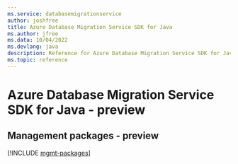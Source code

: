 ```yaml
---
ms.service: databasemigrationservice
author: joshfree
title: Azure Database Migration Service SDK for Java
ms.author: jfree
ms.data: 10/04/2022
ms.devlang: java
description: Reference for Azure Database Migration Service SDK for Java
ms.topic: reference
---
```

# Azure Database Migration Service SDK for Java - preview

## Management packages - preview
[!INCLUDE [mgmt-packages](database-migration-service-mgmt-index.md)]